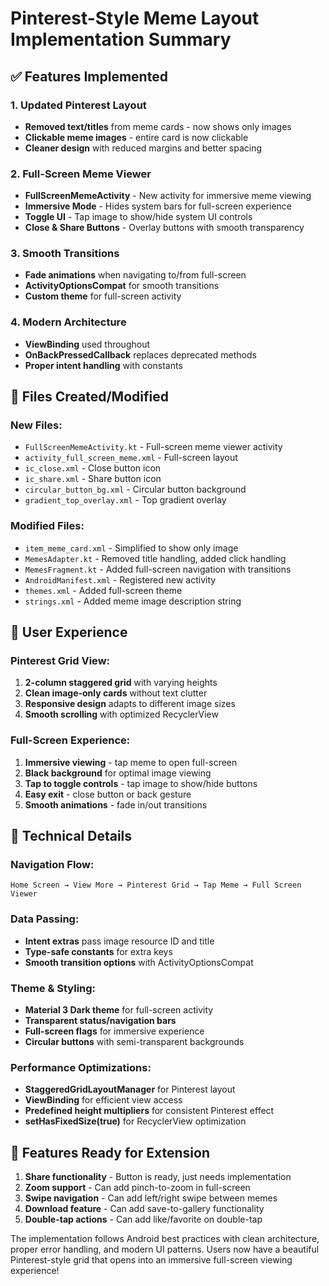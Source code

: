 # Pinterest-Style Meme Layout Implementation Summary

## ✅ **Features Implemented**

### **1. Updated Pinterest Layout**
- **Removed text/titles** from meme cards - now shows only images
- **Clickable meme images** - entire card is now clickable
- **Cleaner design** with reduced margins and better spacing

### **2. Full-Screen Meme Viewer**
- **FullScreenMemeActivity** - New activity for immersive meme viewing
- **Immersive Mode** - Hides system bars for full-screen experience
- **Toggle UI** - Tap image to show/hide system UI controls
- **Close & Share Buttons** - Overlay buttons with smooth transparency

### **3. Smooth Transitions**
- **Fade animations** when navigating to/from full-screen
- **ActivityOptionsCompat** for smooth transitions
- **Custom theme** for full-screen activity

### **4. Modern Architecture**
- **ViewBinding** used throughout
- **OnBackPressedCallback** replaces deprecated methods
- **Proper intent handling** with constants

## **📁 Files Created/Modified**

### **New Files:**
- `FullScreenMemeActivity.kt` - Full-screen meme viewer activity
- `activity_full_screen_meme.xml` - Full-screen layout
- `ic_close.xml` - Close button icon
- `ic_share.xml` - Share button icon  
- `circular_button_bg.xml` - Circular button background
- `gradient_top_overlay.xml` - Top gradient overlay

### **Modified Files:**
- `item_meme_card.xml` - Simplified to show only image
- `MemesAdapter.kt` - Removed title handling, added click handling
- `MemesFragment.kt` - Added full-screen navigation with transitions
- `AndroidManifest.xml` - Registered new activity
- `themes.xml` - Added full-screen theme
- `strings.xml` - Added meme image description string

## **🎯 User Experience**

### **Pinterest Grid View:**
1. **2-column staggered grid** with varying heights
2. **Clean image-only cards** without text clutter
3. **Responsive design** adapts to different image sizes
4. **Smooth scrolling** with optimized RecyclerView

### **Full-Screen Experience:**
1. **Immersive viewing** - tap meme to open full-screen
2. **Black background** for optimal image viewing
3. **Tap to toggle controls** - tap image to show/hide buttons
4. **Easy exit** - close button or back gesture
5. **Smooth animations** - fade in/out transitions

## **🔧 Technical Details**

### **Navigation Flow:**
```
Home Screen → View More → Pinterest Grid → Tap Meme → Full Screen Viewer
```

### **Data Passing:**
- **Intent extras** pass image resource ID and title
- **Type-safe constants** for extra keys
- **Smooth transition options** with ActivityOptionsCompat

### **Theme & Styling:**
- **Material 3 Dark theme** for full-screen activity
- **Transparent status/navigation bars**
- **Full-screen flags** for immersive experience
- **Circular buttons** with semi-transparent backgrounds

### **Performance Optimizations:**
- **StaggeredGridLayoutManager** for Pinterest layout
- **ViewBinding** for efficient view access
- **Predefined height multipliers** for consistent Pinterest effect
- **setHasFixedSize(true)** for RecyclerView optimization

## **🚀 Features Ready for Extension**

1. **Share functionality** - Button is ready, just needs implementation
2. **Zoom support** - Can add pinch-to-zoom in full-screen
3. **Swipe navigation** - Can add left/right swipe between memes
4. **Download feature** - Can add save-to-gallery functionality
5. **Double-tap actions** - Can add like/favorite on double-tap

The implementation follows Android best practices with clean architecture, proper error handling, and modern UI patterns. Users now have a beautiful Pinterest-style grid that opens into an immersive full-screen viewing experience!
